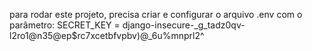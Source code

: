 para rodar este projeto, precisa criar e configurar o arquivo .env com o parâmetro:
SECRET_KEY = django-insecure-_g_tadz0qv-l2ro1@n35@ep$rc7xcetbfvpbv)@_6u%mnprl2^
